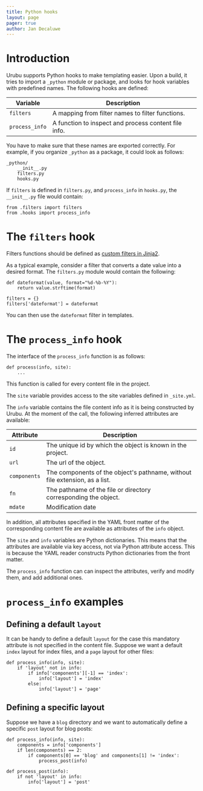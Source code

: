 ```yaml
---
title: Python hooks
layout: page
pager: true
author: Jan Decaluwe
---
```


Introduction
=============

Urubu supports Python hooks to make templating easier. Upon a build, it tries
to import a `_python` module or package, and looks for hook variables with
predefined names.  The following hooks are defined:

Variable              | Description
----------------------|-------------
`filters`             | A mapping from filter names to filter functions.
`process_info`        | A function to inspect and process content file info.

You have to make sure that these names are exported correctly.  For example, if
you organize `_python` as a package, it could look as follows:

```
_python/
    __init__.py
    filters.py
    hooks.py
```

If `filters` is defined in `filters.py`, and `process_info` in `hooks.py`, the
`__init__.py` file would contain:

```
from .filters import filters
from .hooks import process_info
```

The `filters` hook
==================

Filters functions should be defined as [custom filters in
Jinja2][jinja2_filters].

[jinja2_filters]: http://jinja.pocoo.org/docs/api/#custom-filters

As a typical example, consider a filter that converts a date value into a
desired format. The `filters.py` module would contain the following:

```
def dateformat(value, format="%d-%b-%Y"):
    return value.strftime(format)

filters = {}
filters['dateformat'] = dateformat
```

You can then use the `dateformat` filter in templates.

The `process_info` hook
=======================

The interface of the `process_info` function is as follows:

```
def process(info, site):
    ...
```

This function is called for every content file in the project.

The `site` variable provides access to the site variables defined in
`_site.yml`.

The `info` variable contains the file content info as it is being
constructed by Urubu. At the moment of the call, the following
inferred attributes are available:

Attribute      | Description
---------------|---------------------------
`id`           | The unique id by which the object is known in the project.
`url`          | The url of the object.
`components`   | The components of the object's pathname, without file extension, as a list.
`fn`           | The pathname of the file or directory corresponding the object.
`mdate`        | Modification date

In addition, all attributes specified in the YAML front matter of the
corresponding content file are available as attributes of the `info` object.

The `site` and `info` variables are Python dictionaries. This means that the
attributes are available via key access, not via Python attribute access.  This
is because the YAML reader constructs Python dictionaries from the front
matter.

The `process_info` function can can inspect the attributes, verify and modify
them, and add additional ones.

`process_info` examples
=======================

Defining a default `layout`
---------------------------

It can be handy to define a default `layout` for the case this mandatory
attribute is not specified in the content file.  Suppose we want a default
`index` layout for index files, and a `page` layout for other files:

```
def process_info(info, site):
    if 'layout' not in info:
        if info['components'][-1] == 'index':
            info['layout'] = 'index'
        else:
            info['layout'] = 'page'
```

Defining a specific layout
--------------------------

Suppose we have a `blog` directory and we want to automatically define a
specific `post` layout for blog posts:

```
def process_info(info, site):
    components = info['components']
    if len(components) == 2:
        if components[0] == 'blog' and components[1] != 'index':
            process_post(info)

def process_post(info):
    if not 'layout' in info:
        info['layout'] = 'post'
```





